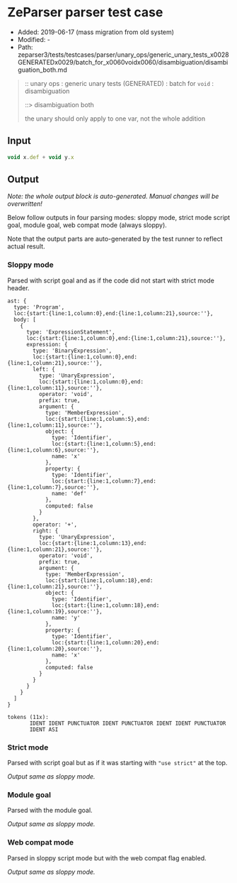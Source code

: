 # ZeParser parser test case

- Added: 2019-06-17 (mass migration from old system)
- Modified: -
- Path: zeparser3/tests/testcases/parser/unary_ops/generic_unary_tests_x0028GENERATEDx0029/batch_for_x0060voidx0060/disambiguation/disambiguation_both.md

> :: unary ops : generic unary tests (GENERATED) : batch for `void` : disambiguation
>
> ::> disambiguation both
>
> the unary should only apply to one var, not the whole addition

## Input

`````js
void x.def + void y.x
`````

## Output

_Note: the whole output block is auto-generated. Manual changes will be overwritten!_

Below follow outputs in four parsing modes: sloppy mode, strict mode script goal, module goal, web compat mode (always sloppy).

Note that the output parts are auto-generated by the test runner to reflect actual result.

### Sloppy mode

Parsed with script goal and as if the code did not start with strict mode header.

`````
ast: {
  type: 'Program',
  loc:{start:{line:1,column:0},end:{line:1,column:21},source:''},
  body: [
    {
      type: 'ExpressionStatement',
      loc:{start:{line:1,column:0},end:{line:1,column:21},source:''},
      expression: {
        type: 'BinaryExpression',
        loc:{start:{line:1,column:0},end:{line:1,column:21},source:''},
        left: {
          type: 'UnaryExpression',
          loc:{start:{line:1,column:0},end:{line:1,column:11},source:''},
          operator: 'void',
          prefix: true,
          argument: {
            type: 'MemberExpression',
            loc:{start:{line:1,column:5},end:{line:1,column:11},source:''},
            object: {
              type: 'Identifier',
              loc:{start:{line:1,column:5},end:{line:1,column:6},source:''},
              name: 'x'
            },
            property: {
              type: 'Identifier',
              loc:{start:{line:1,column:7},end:{line:1,column:7},source:''},
              name: 'def'
            },
            computed: false
          }
        },
        operator: '+',
        right: {
          type: 'UnaryExpression',
          loc:{start:{line:1,column:13},end:{line:1,column:21},source:''},
          operator: 'void',
          prefix: true,
          argument: {
            type: 'MemberExpression',
            loc:{start:{line:1,column:18},end:{line:1,column:21},source:''},
            object: {
              type: 'Identifier',
              loc:{start:{line:1,column:18},end:{line:1,column:19},source:''},
              name: 'y'
            },
            property: {
              type: 'Identifier',
              loc:{start:{line:1,column:20},end:{line:1,column:20},source:''},
              name: 'x'
            },
            computed: false
          }
        }
      }
    }
  ]
}

tokens (11x):
       IDENT IDENT PUNCTUATOR IDENT PUNCTUATOR IDENT IDENT PUNCTUATOR
       IDENT ASI
`````

### Strict mode

Parsed with script goal but as if it was starting with `"use strict"` at the top.

_Output same as sloppy mode._

### Module goal

Parsed with the module goal.

_Output same as sloppy mode._

### Web compat mode

Parsed in sloppy script mode but with the web compat flag enabled.

_Output same as sloppy mode._

